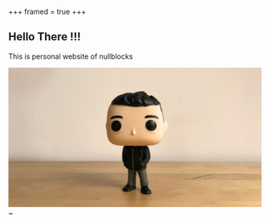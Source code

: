 +++
framed = true
+++

## Hello There !!!

This is personal website of nullblocks 
<!-- [My document](SEM7.pdf) -->

![My document](img/hello.jpg)
~
